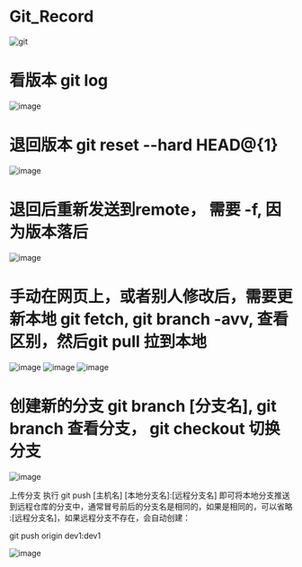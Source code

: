 # Git_Record



![git](https://user-images.githubusercontent.com/63569149/132827145-a19b649d-6978-44f4-898c-fe6defd85579.png)


# 看版本 git log
![image](https://user-images.githubusercontent.com/63569149/132827306-145d62c7-8e8f-451b-86ce-919b744bbc62.png)


# 退回版本 git reset --hard HEAD@{1}
![image](https://user-images.githubusercontent.com/63569149/132827419-a115aec9-6008-4ba3-896f-3baa0bcd280a.png)


# 退回后重新发送到remote， 需要 -f, 因为版本落后
![image](https://user-images.githubusercontent.com/63569149/132827514-77a49be1-66b3-4cd4-be92-22787422dedf.png)


# 手动在网页上，或者别人修改后，需要更新本地 git fetch, git branch -avv, 查看区别，然后git pull 拉到本地
![image](https://user-images.githubusercontent.com/63569149/132827784-c6136b12-ac7c-447c-891a-a48a2883223b.png)
![image](https://user-images.githubusercontent.com/63569149/132827900-d4f63e46-e9c0-4404-83a4-461ce01ef95f.png)
![image](https://user-images.githubusercontent.com/63569149/132828841-87b5667f-9b03-46e7-aca5-9ed100f040ed.png)


# 创建新的分支 git branch [分支名], git branch 查看分支， git checkout 切换分支
![image](https://user-images.githubusercontent.com/63569149/132830133-6dc008f8-c3a9-49d3-b9c4-a4df4e85ba86.png)

上传分支
执行 git push [主机名] [本地分支名]:[远程分支名] 即可将本地分支推送到远程仓库的分支中，通常冒号前后的分支名是相同的，如果是相同的，可以省略 :[远程分支名]，如果远程分支不存在，会自动创建：

git push origin dev1:dev1

![image](https://user-images.githubusercontent.com/63569149/132831612-e7c81c84-ec8a-43d6-95cb-4b97dedc72fa.png)





